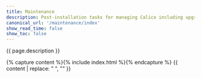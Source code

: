 ```yaml
---
title: Maintenance
description: Post-installation tasks for managing Calico including upgrading and troubleshooting.
canonical_url: '/maintenance/index'
show_read_time: false
show_toc: false
---
```


{{ page.description }}

{% capture content %}{% include index.html %}{% endcapture %}
{{ content | replace: "    ", "" }}
